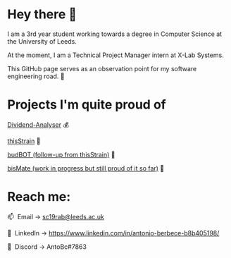 # Hey there 👋
I am a 3rd year student working towards a degree in Computer Science at the University of Leeds. 

At the moment, I am a Technical Project Manager intern at X-Lab Systems.

This GitHub page serves as an observation point for my software engineering road. 🌟

# Projects I'm quite proud of
[Dividend-Analyser](https://github.com/RazvanBerbece/Dividend-Analyser) 💰

[thisStrain](https://github.com/RazvanBerbece/thisStrain) 🍃

[budBOT (follow-up from thisStrain)](https://github.com/RazvanBerbece/budBOT) 🤖

[bisMate (work in progress but still proud of it so far)](https://github.com/RazvanBerbece/bisMate) 💼

# Reach me:
📫&nbsp;&nbsp;Email -> sc19rab@leeds.ac.uk

🔗&nbsp;&nbsp;LinkedIn -> https://www.linkedin.com/in/antonio-berbece-b8b405198/

🤖&nbsp;&nbsp;Discord -> AntoBc#7863

<!--
**RazvanBerbece/RazvanBerbece** is a ✨ _special_ ✨ repository because its `README.md` (this file) appears on your GitHub profile.

Here are some ideas to get you started:

- 🔭 I’m currently working on ...
- 🌱 I’m currently learning ...
- 👯 I’m looking to collaborate on ...
- 🤔 I’m looking for help with ...
- 💬 Ask me about ...
- 📫 How to reach me: ...
- 😄 Pronouns: ...
- ⚡ Fun fact: ...
-->
